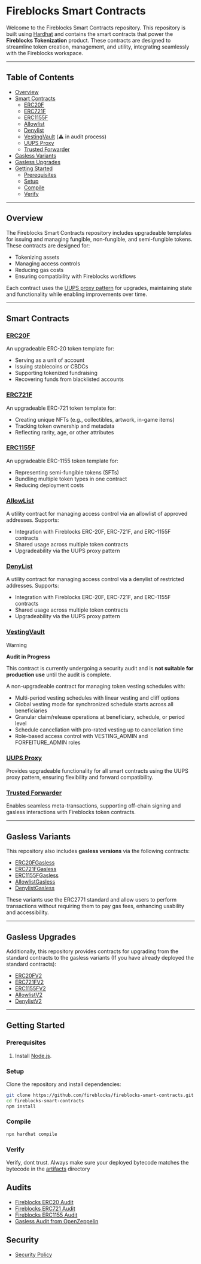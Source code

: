 # Fireblocks Smart Contracts

Welcome to the Fireblocks Smart Contracts repository. This repository is built using [Hardhat](https://hardhat.org/) and contains the smart contracts that power the **Fireblocks Tokenization** product. These contracts are designed to streamline token creation, management, and utility, integrating seamlessly with the Fireblocks workspace.

---

## Table of Contents

- [Overview](#overview)
- [Smart Contracts](#smart-contracts)
  - [ERC20F](#erc20f)
  - [ERC721F](#erc721f)
  - [ERC1155F](#erc1155f)
  - [Allowlist](#allowlist)
  - [Denylist](#denylist)
  - [VestingVault](#vestingvault) (⚠️ in audit process)
  - [UUPS Proxy](#uups-proxy)
  - [Trusted Forwarder](#trusted-forwarder)
- [Gasless Variants](#gasless-variants)
- [Gasless Upgrades](#gasless-upgrades)
- [Getting Started](#getting-started)
  - [Prerequisites](#prerequisites)
  - [Setup](#setup)
  - [Compile](#compile)
  - [Verify](#verify)

---

## Overview

The Fireblocks Smart Contracts repository includes upgradeable templates for issuing and managing fungible, non-fungible, and semi-fungible tokens. These contracts are designed for:

- Tokenizing assets
- Managing access controls
- Reducing gas costs
- Ensuring compatibility with Fireblocks workflows

Each contract uses the [UUPS proxy pattern](https://eips.ethereum.org/EIPS/eip-1822) for upgrades, maintaining state and functionality while enabling improvements over time.

---

## Smart Contracts

### [ERC20F](./contracts/ERC20F.sol)

An upgradeable ERC-20 token template for:

- Serving as a unit of account
- Issuing stablecoins or CBDCs
- Supporting tokenized fundraising
- Recovering funds from blacklisted accounts

### [ERC721F](./contracts/ERC721F.sol)

An upgradeable ERC-721 token template for:

- Creating unique NFTs (e.g., collectibles, artwork, in-game items)
- Tracking token ownership and metadata
- Reflecting rarity, age, or other attributes

### [ERC1155F](./contracts/ERC1155F.sol)

An upgradeable ERC-1155 token template for:

- Representing semi-fungible tokens (SFTs)
- Bundling multiple token types in one contract
- Reducing deployment costs

### [AllowList](./contracts/library/AccessRegistry/AllowList.sol)

A utility contract for managing access control via an allowlist of approved addresses. Supports:

- Integration with Fireblocks ERC-20F, ERC-721F, and ERC-1155F contracts
- Shared usage across multiple token contracts
- Upgradeability via the UUPS proxy pattern

### [DenyList](./contracts/library/AccessRegistry/DenyList.sol)

A utility contract for managing access control via a denylist of restricted addresses. Supports:

- Integration with Fireblocks ERC-20F, ERC-721F, and ERC-1155F contracts
- Shared usage across multiple token contracts
- Upgradeability via the UUPS proxy pattern

### [VestingVault](./contracts/vaults/VestingVault.sol)

> [!WARNING]
> **Audit in Progress**
>
> This contract is currently undergoing a security audit and is **not suitable for production use** until the audit is complete.

A non-upgradeable contract for managing token vesting schedules with:

- Multi-period vesting schedules with linear vesting and cliff options
- Global vesting mode for synchronized schedule starts across all beneficiaries
- Granular claim/release operations at beneficiary, schedule, or period level
- Schedule cancellation with pro-rated vesting up to cancellation time
- Role-based access control with VESTING_ADMIN and FORFEITURE_ADMIN roles

### [UUPS Proxy](./contracts/library/Proxy/Proxy.sol)

Provides upgradeable functionality for all smart contracts using the UUPS proxy pattern, ensuring flexibility and forward compatibility.

### [Trusted Forwarder](./contracts/gasless-contracts/TrustedForwarder.sol)

Enables seamless meta-transactions, supporting off-chain signing and gasless interactions with Fireblocks token contracts.

---

## Gasless Variants

This repository also includes **gasless versions** via the following contracts:

- [ERC20FGasless](./contracts/gasless-contracts/ERC20FGasless.sol)
- [ERC721FGasless](./contracts/gasless-contracts/ERC721FGasless.sol)
- [ERC1155FGasless](./contracts/gasless-contracts/ERC1155FGasless.sol)
- [AllowlistGasless](./contracts/gasless-contracts/AccessRegistry/AllowListGasless.sol)
- [DenylistGasless](./contracts/gasless-contracts/AccessRegistry/DenyListGasless.sol)

These variants use the ERC2771 standard and allow users to perform transactions without requiring them to pay gas fees, enhancing usability and accessibility.

---

## Gasless Upgrades

Additionally, this repository provides contracts for upgrading from the standard contracts to the gasless variants (If you have already deployed the standard contracts):

- [ERC20FV2](./contracts/gasless-upgrades/ERC20FV2.sol)
- [ERC721FV2](./contracts/gasless-upgrades/ERC721FV2.sol)
- [ERC1155FV2](./contracts/gasless-upgrades/ERC1155FV2.sol)
- [AllowlistV2](./contracts/gasless-upgrades/AccessRegistry/AllowListV2.sol)
- [DenylistV2](./contracts/gasless-upgrades/AccessRegistry/DenyListV2.sol)

---

## Getting Started

### Prerequisites

1. Install [Node.js](https://nodejs.org/).

### Setup

Clone the repository and install dependencies:

```bash
git clone https://github.com/fireblocks/fireblocks-smart-contracts.git
cd fireblocks-smart-contracts
npm install
```

### Compile
```bash
npx hardhat compile
```

### Verify
Verify, dont trust. Always make sure your deployed bytecode matches the bytecode in the [artifacts](./artifacts/) directory

## Audits

- [Fireblocks ERC20 Audit](./audits/Fireblocks%20ERC20%20Audit.pdf)
- [Fireblocks ERC721 Audit](./audits/Fireblocks%20ERC721%20Audit.pdf)
- [Fireblocks ERC1155 Audit](./audits/Fireblocks%20ERC1155%20Audit.pdf)
- [Gasless Audit from OpenZeppelin](./audits/Fireblocks%20Gasless%20Contracts%20Audit.pdf)

## Security

- [Security Policy](./SECURITY.md)
